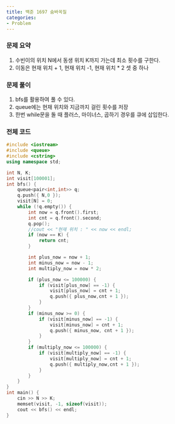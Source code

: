 ```yaml
---
title: 백준 1697 숨바꼭질
categories:
- Problem
---
```

### 문제 요약

1. 수빈이의 위치 N에서 동생 위치 K까지 가는데 최소 횟수를 구한다.
2. 이동은 현재 위치 + 1, 현재 위치 -1, 현재 위치 * 2 셋 중 하나

### 문제 풀이

1. bfs를 활용하여 풀 수 있다.
2. queue에는 현재 위치와 지금까지 걸린 횟수를 저장
3. 한번 while문을 돌 때 플러스, 마이너스, 곱하기 경우를 큐에 삽입한다.

### 전체 코드

```cpp
#include <iostream>
#include <queue>
#include <cstring>
using namespace std;

int N, K;
int visit[100001];
int bfs() {
	queue<pair<int,int>> q;
	q.push({ N,0 });
	visit[N] = 0;
	while (!q.empty()) {
		int now = q.front().first;
		int cnt = q.front().second;
		q.pop();
		//cout << "현재 위치 : " << now << endl;
		if (now == K) {
			return cnt;
		}

		int plus_now = now + 1;
		int minus_now = now - 1;
		int multiply_now = now * 2;

		if (plus_now <= 100000) {
			if (visit[plus_now] == -1) {
				visit[plus_now] = cnt + 1;
				q.push({ plus_now,cnt + 1 });
			}
		}
		if (minus_now >= 0) {
			if (visit[minus_now] == -1) {
				visit[minus_now] = cnt + 1;
				q.push({ minus_now, cnt + 1 });
			}
		}
		if (multiply_now <= 100000) {
			if (visit[multiply_now] == -1) {
				visit[multiply_now] = cnt + 1;
				q.push({ multiply_now,cnt + 1 });
			}
		}
	}
}
int main() {
	cin >> N >> K;
	memset(visit, -1, sizeof(visit));
	cout << bfs() << endl;
}
```